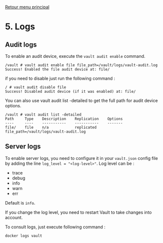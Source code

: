 [Retour menu principal](../README.md)

# 5. Logs
## Audit logs

To enable an audit device, execute the `vault audit enable` command.

```console
/vault # vault audit enable file file_path=/vault/logs/vault-audit.log
Success! Enabled the file audit device at: file/
```

if you need to disable just run the following command :

```console
/ # vault audit disable file
Success! Disabled audit device (if it was enabled) at: file/
```

You can also use vault audit list -detailed to get the full path for audit device options.

```console
/vault # vault audit list -detailed
Path     Type    Description    Replication    Options
----     ----    -----------    -----------    -------
file/    file    n/a            replicated     file_path=/vault/logs/vault-audit.log
```

## Server logs

To enable server logs, you need to configure it in your `vault.json` config file by adding the line `log_level = "<log-level>"`. Log level can be :

- trace
- debug
- info
- warn
- err

Default is `info`.

If you change the log level, you need to restart Vault to take changes into account.

To consult logs, just execute following command :

```
docker logs vault
```